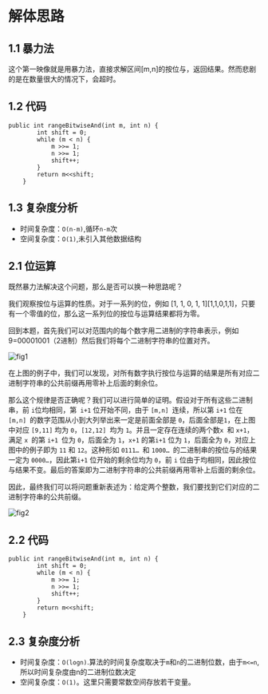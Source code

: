 # 解体思路

## 1.1 暴力法

这个第一映像就是用暴力法，直接求解区间[m,n]的按位与，返回结果。然而悲剧的是在数量很大的情况下，会超时。

## 1.2 代码

```
public int rangeBitwiseAnd(int m, int n) {
		int shift = 0;
		while (m < n) {
			m >>= 1;
			n >>= 1;
			shift++;
		}
		return m<<shift;
	}
```

## 1.3 复杂度分析

* 时间复杂度：`O(n-m)`,循环`n-m`次
* 空间复杂度：`O(1)`,未引入其他数据结构

## 2.1 位运算

既然暴力法解决这个问题，那么是否可以换一种思路呢？

我们观察按位与运算的性质。对于一系列的位，例如 [1, 1, 0, 1, 1][1,1,0,1,1]，只要有一个零值的位，那么这一系列位的按位与运算结果都将为零。

回到本题，首先我们可以对范围内的每个数字用二进制的字符串表示，例如 9=00001001（2进制）然后我们将每个二进制字符串的位置对齐。

![fig1](https://assets.leetcode-cn.com/solution-static/201/1.png)

在上图的例子中，我们可以发现，对所有数字执行按位与运算的结果是所有对应二进制字符串的公共前缀再用零补上后面的剩余位。

那么这个规律是否正确呢？我们可以进行简单的证明。假设对于所有这些二进制串，前 `i`位均相同，第` i+1` 位开始不同，由于 `[m,n] `连续，所以第 `i+1` 位在 `[m,n] `的数字范围从小到大列举出来一定是前面全部是 `0`，后面全部是`1`，在上图中对应 `[9,11]` 均为 `0`，`[12,12] `均为 `1`。并且一定存在连续的两个数`x `和 `x+1`，满足 `x `的第 `i+1 `位为 `0`，后面全为 `1`，`x+1` 的第`i+1` 位为 `1`，后面全为 `0`，对应上图中的例子即为 `11` 和 `12`。这种形如 `0111… `和 `1000… `的二进制串的按位与的结果一定为 `0000…`，因此第`i+1` 位开始的剩余位均为 `0`，前 `i` 位由于均相同，因此按位与结果不变。最后的答案即为二进制字符串的公共前缀再用零补上后面的剩余位。

因此，最终我们可以将问题重新表述为：给定两个整数，我们要找到它们对应的二进制字符串的公共前缀。

![fig2](https://assets.leetcode-cn.com/solution-static/201/2.png)

## 2.2 代码

```
public int rangeBitwiseAnd(int m, int n) {
		int shift = 0;
		while (m < n) {
			m >>= 1;
			n >>= 1;
			shift++;
		}
		return m<<shift;
	}
```

## 2.3 复杂度分析

* 时间复杂度：`O(logn)`.算法的时间复杂度取决于`m`和`n`的二进制位数，由于`m<=n`,所以时间复杂度由n的二进制位数决定
* 空间复杂度：`O(1)`。这里只需要常数空间存放若干变量。

